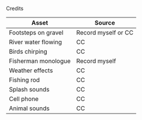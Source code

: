 Credits

Asset | Source
-- | --
Footsteps on gravel | Record myself or CC
River water flowing | CC
Birds chirping | CC
Fisherman monologue | Record myself
Weather effects | CC
Fishing rod | CC
Splash sounds | CC
Cell phone | CC
Animal sounds | CC
